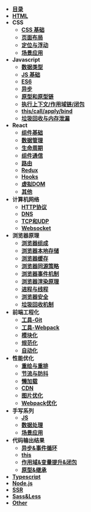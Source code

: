 <!-- 参考https://juejin.cn/post/6996841019094335519 -->
* [**目录**](docs/catalogue)
* [**HTML**](docs/1_HTML)
* **CSS**
  * [**CSS 基础**](docs/2_1_CSS_base)
  * [**页面布局**](docs/2_2_CSS_layout)
  * [**定位与浮动**](docs/2_3_CSS_position)
  * [**场景应用**](docs/2_4_CSS_application)
* **Javascript**
  * [**数据类型**](docs/3_1_JS_dataType)
  * [**JS 基础**](docs/3_1_JS_dataType)
  * [**ES6**](docs/3_1_JS_dataType)
  * [**异步**](docs/3_1_JS_dataType)
  * [**原型和原型链**](docs/3_1_JS_dataType)
  * [**执行上下文/作用域链/闭包**](docs/3_1_JS_dataType)
  * [**this/call/apply/bind**](docs/3_1_JS_dataType)
  * [**垃圾回收与内存泄漏**](docs/3_1_JS_dataType)
* **React**
  * [**组件基础**](docs/4_1_React_componentBase)
  * [**数据管理**](docs/4_1_React_componentBase)
  * [**生命周期**](docs/4_1_React_componentBase)
  * [**组件通信**](docs/4_1_React_componentBase)
  * [**路由**](docs/4_1_React_componentBase)
  * [**Redux**](docs/4_1_React_componentBase)
  * [**Hooks**](docs/4_1_React_componentBase)
  * [**虚拟DOM**](docs/4_1_React_componentBase)
  * [**其他**](docs/4_1_React_componentBase)
* **计算机网络**
  * [**HTTP协议**](docs/5_1_Network_HTTP)
  * [**DNS**](docs/5_1_Network_HTTP)
  * [**TCP和UDP**](docs/5_1_Network_HTTP)
  * [**Websocket**](docs/5_1_Network_HTTP)
* **浏览器原理**
  * [**浏览器组成**](docs/6_1_Broswer_composition)
  * [**浏览器本地存储**](docs/6_1_Broswer_composition)
  * [**浏览器缓存**](docs/6_1_Broswer_composition)
  * [**浏览器同源策略**](docs/6_1_Broswer_composition)
  * [**浏览器事件机制**](docs/6_1_Broswer_composition)
  * [**浏览器渲染原理**](docs/6_1_Broswer_composition)
  * [**进程与线程**](docs/6_1_Broswer_composition)
  * [**浏览器安全**](docs/6_1_Broswer_composition)
  * [**垃圾回收机制**](docs/6_1_Broswer_composition)
* **前端工程化**
  * [**工具-Git**](docs/7_1_Engineering_git)
  * [**工具-Webpack**](docs/7_1_Engineering_git)
  * [**模块化**](docs/7_1_Engineering_git)
  * [**规范化**](docs/7_1_Engineering_git)
  * [**自动化**](docs/7_1_Engineering_git)
* **性能优化**
  * [**重绘与重排**](docs/8_1_Optimization_reflowRedraw)
  * [**节流与防抖**](docs/8_1_Optimization_reflowRedraw)
  * [**懒加载**](docs/8_1_Optimization_reflowRedraw)
  * [**CDN**](docs/8_1_Optimization_reflowRedraw)
  * [**图片优化**](docs/8_1_Optimization_reflowRedraw)
  * [**Webpack优化**](docs/8_1_Optimization_reflowRedraw)
* **手写系列**
  * [**JS**](docs/9_1_Code_JS)
  * [**数据处理**](docs/9_1_Code_JS)
  * [**场景应用**](docs/9_1_Code_JS)
* **代码输出结果**
  * [**异步&事件循环**](docs/10_1_Result_asyn)
  * [**this**](docs/10_1_Result_asyn)
  * [**作用域&变量提升&闭包**](docs/10_1_Result_asyn)
  * [**原型&继承**](docs/10_1_Result_asyn)
* [**Typescript**](docs/Typescript)
* [**Node.js**](docs/Node)
* [**SSR**](docs/SSR)
* [**Sass&Less**](docs/Sass&Less)
* [**Other**](docs/Other)